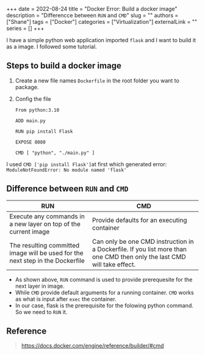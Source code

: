 +++ 
date = 2022-08-24
title = "Docker Error: Build a docker image"
description = "Differencce between `RUN` and `CMD`"
slug = ""
authors = ["Shane"]
tags = ["Docker"]
categories = ["Virtualization"]
externalLink = ""
series = []
+++

I have a simple python web application imported `flask` and I want to build it as a image. I followed some tutorial.
## Steps to build a docker image
1.  Create a new file names `Dockerfile` in the root folder you want to package.
2.  Config the file<br /> 


    `From python:3.10`<br />

    `ADD main.py`<br />

    `RUN pip install Flask`<br />

    `EXPOSE 8080`<br />

    `CMD [ "python", "./main.py" ]`<br />

I used `CMD ['pip install Flask']`at first which generated error:<br >`ModuleNotFoundError: No module named 'flask'` 

## Difference between `RUN` and `CMD`
|RUN|CMD|
|---|---|
|Execute any commands in a new layer on top of the current image|Provide defaults for an executing container|
|The resulting committed image will be used for the next step in the Dockerfile|Can only be one CMD instruction in a Dockerfile. If you list more than one CMD then only the last CMD will take effect.|

* As shown above, `RUN` command is used to  provide prerequesite for the next layer in image. 
* While `CMD` provide default arguments for a running container. `CMD` works as what is input after `exec` the container. 
* In our case, flask is the prerequisite for the folowing python command. So we need to `RUN` it.

## Reference
> https://docs.docker.com/engine/reference/builder/#cmd